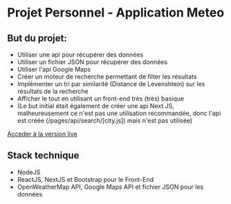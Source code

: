 # Projet Personnel - Application Meteo

## But du projet:

- Utiliser une api pour récupérer des données
- Utiliser un fichier JSON pour récupérer des données
- Utiliser l'api Google Maps
- Créer un moteur de recherche permettant de filter les résultats
- Implémenter un tri par similarité (Distance de Levenshtein) sur les résultats de la recherche
- Afficher le tout en utilisant un front-end très (très) basique
- (Le but initial était également de créer une api Next JS, malheureusement ce n'est pas une utilisation recommandée, donc l'api est créée (/pages/api/search/[city.js]) mais n'est pas utilisée)

[Acceder à la version live](https://weather-next.herokuapp.com/)

## Stack technique

- NodeJS
- ReactJS, NextJS et Bootstrap pour le Front-End
- OpenWeatherMap API, Google Maps API et fichier JSON pour les données
